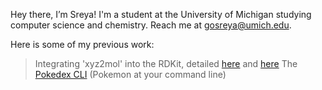 

Hey there, I’m Sreya! I'm a student at the University of Michigan studying computer science and chemistry. 
Reach me at gosreya@umich.edu.

Here is some of my previous work:
> Integrating 'xyz2mol' into the RDKit, detailed [here](https://github.com/rdkit/rdkit/tree/master/Code/GraphMol/DetermineBonds) and [here](https://github.com/rdkit/rdkit/blob/master/Code/GraphMol/FileParsers/XYZFileParser.cpp)
> The [Pokedex CLI](https://github.com/gosreya/pokedex) (Pokemon at your command line) 





<!---
gosreya/gosreya is a ✨ special ✨ repository because its `README.md` (this file) appears on your GitHub profile.
You can click the Preview link to take a look at your changes.
--->

